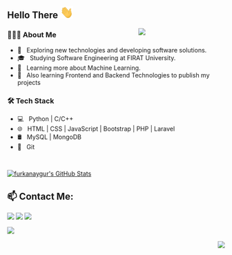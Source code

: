 <h2> Hello There <img src="https://raw.githubusercontent.com/ABSphreak/ABSphreak/master/gifs/Hi.gif" width="30px"></h2>
<img align="right" src="https://github.com/rajput2107/rajput2107/blob/master/Assets/Developer.gif" width='200'/>

<h3> 👨🏻‍💻 About Me </h3>

- 🤔 &nbsp; Exploring new technologies and developing software solutions.
- 🎓 &nbsp; Studying Software Engineering at FIRAT University.
- 🌱 &nbsp; Learning more about Machine Learning.
- 🌱 &nbsp; Also learning Frontend and Backend Technologies to publish my projects 

<h3>🛠 Tech Stack</h3>

- 💻 &nbsp; Python | C/C++ 
- 🌐 &nbsp; HTML | CSS | JavaScript | Bootstrap | PHP | Laravel
- 🛢 &nbsp; MySQL | MongoDB
- 🔧 &nbsp; Git 

<br/>

[![furkanaygur's GitHub Stats](https://github-readme-stats.vercel.app/api?username=furkanaygur&show_icons=true&theme=tokyonight)](https://github.com/furkanaygur)

## :mailbox: Contact Me:

[<img src="https://cdn3.iconfinder.com/data/icons/colorful-guache-social-media-logos-1/159/social-media_gmail-64.png"/>](mailto:furkan.aygur.1@gmail.com)
[<img target="_blank" src="https://cdn4.iconfinder.com/data/icons/colorful-guache-social-media-logos-1/159/social-media_linkedin-64.png"/>](https://www.linkedin.com/in/furkanaygur/)
[<img target="_blank" src="https://cdn3.iconfinder.com/data/icons/colorful-guache-social-media-logos-1/159/social-media_web-64.png"/>](https://furkanaygur.netlify.app)

![](https://komarev.com/ghpvc/?username=your-github-furkanaygur&color=green)
<p align="left"> 
  <a  href ="https://www.codewars.com/users/furkanaygur"> <img align="right" src="https://www.codewars.com/users/furkanaygur/badges/micro"><a/>
</p>

